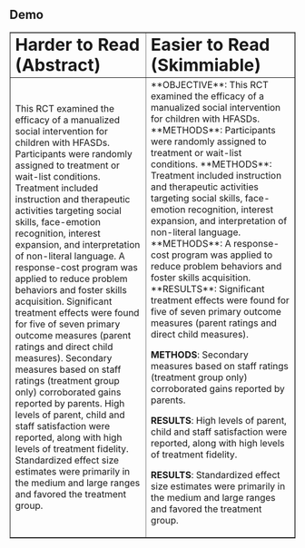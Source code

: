 
## Demo


<table border="1">
 <tr>
    <td><b style="font-size:30px">Harder to Read (Abstract)</b></td>
    <td><b style="font-size:30px">Easier to Read (Skimmiable)</b></td>
 </tr>
 <tr>
    <td>This RCT examined the efficacy of a manualized social intervention for children with HFASDs.
Participants were randomly assigned to treatment or wait-list conditions.
Treatment included instruction and therapeutic activities targeting social skills, face-emotion recognition, interest expansion, and interpretation of non-literal language.
A response-cost program was applied to reduce problem behaviors and foster skills acquisition.
Significant treatment effects were found for five of seven primary outcome measures (parent ratings and direct child measures).
Secondary measures based on staff ratings (treatment group only) corroborated gains reported by parents.
High levels of parent, child and staff satisfaction were reported, along with high levels of treatment fidelity.
Standardized effect size estimates were primarily in the medium and large ranges and favored the treatment group.</td>
    <td>
**OBJECTIVE**: This RCT examined the efficacy of a manualized social intervention for children with HFASDs.
**METHODS**: Participants were randomly assigned to treatment or wait-list conditions.
**METHODS**: Treatment included instruction and therapeutic activities targeting social skills, face-emotion recognition, interest expansion, and interpretation of non-literal language.
**METHODS**: A response-cost program was applied to reduce problem behaviors and foster skills acquisition.
**RESULTS**: Significant treatment effects were found for five of seven primary outcome measures (parent ratings and direct child measures).
     
**METHODS**: Secondary measures based on staff ratings (treatment group only) corroborated gains reported by parents.
     
**RESULTS**: High levels of parent, child and staff satisfaction were reported, along with high levels of treatment fidelity.
     
**RESULTS**: Standardized effect size estimates were primarily in the medium and large ranges and favored the treatment group.
     
</td>
 </tr>
</table>


